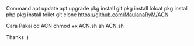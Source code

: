 Command
apt update
apt upgrade
pkg install git
pkg install lolcat
pkg install php
pkg install toilet
git clone https://github.com/MaulanaRyM/ACN

Cara Pakai
cd ACN
chmod +x ACN.sh
sh ACN.sh

Thanks :)
